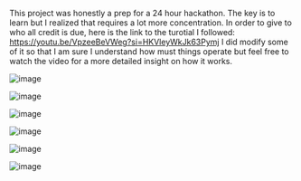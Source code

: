 This project was honestly a prep for a 24 hour hackathon. The key is to learn but I realized that requires a lot more concentration.
In order to give to who all credit is due, here is the link to the turotial I followed: https://youtu.be/VpzeeBeVWeg?si=HKVleyWkJk63Pymj
I did modify some of it so that I am sure I understand how must things operate but feel free to watch the video for a more detailed insight on how it works.

![image](https://github.com/user-attachments/assets/ce033f60-a3c9-429b-910e-83e0e1ccc566)

![image](https://github.com/user-attachments/assets/3e604a86-fce1-4d37-a6f2-7d42f15f7c6a)

![image](https://github.com/user-attachments/assets/5fa7af72-76ca-47c2-8627-d4bace7e75ef)

![image](https://github.com/user-attachments/assets/ae7d3c40-9063-4eb3-9668-601b4db70362)

![image](https://github.com/user-attachments/assets/e8b909f7-c862-40db-921c-7b91228f674d)

![image](https://github.com/user-attachments/assets/55cb635d-dd15-45a2-be53-bf91445a5f25)
